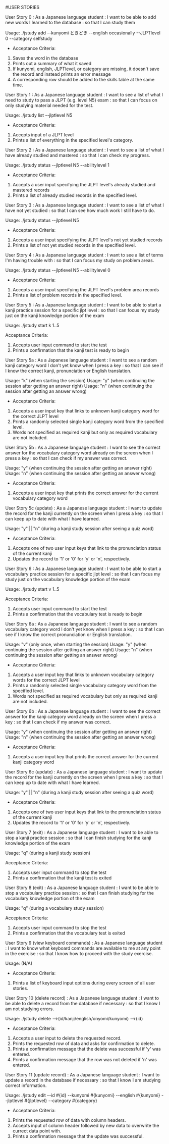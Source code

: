 #USER STORIES

User Story 0
: As a Japanese language student
: I want to be able to add new words I learned to the database
: so that I can study them

Usage: ./jstudy add --kunyomi ときどき --english occasionally --JLPTlevel 0 --category selfstudy

* Acceptance Criteria:
1. Saves the word in the database
2. Prints out a summary of what it saved
3. If kunyomi, english, JLPTlevel, or category are missing, it doesn't save the record and instead prints an error message
4. A corresponding row should be added to the skills table at the same time.



User Story 1
: As a Japanese language student
: I want to see a list of what I need to study to pass a JLPT (e.g. level N5) exam
: so that I can focus on only studying material needed for the test.

Usage: ./jstudy list --jlptlevel N5


* Acceptance Criteria:
1. Accepts input of a JLPT level
2. Prints a list of everything in the specified level's category.



User Story 2
: As a Japanese language student
: I want to see a list of what I have already studied and mastered
: so that I can check my progress.

Usage: ./jstudy status --jlptlevel N5 --abilitylevel 1

* Acceptance Criteria:
1. Accepts a user input specifying the JLPT level's already studied and mastered records
2. Prints a list of already studied records in the specified level.


User Story 3
: As a Japanese language student
: I want to see a list of what I have not yet studied
: so that I can see how much work I still have to do.

Usage: ./jstudy status --jlptlevel N5

* Acceptance Criteria:
1. Accepts a user input specifying the JLPT level's not yet studied records
2. Prints a list of not yet studied records in the specified level.


User Story 4
: As a Japanese language student
: I want to see a list of terms I'm having trouble with
: so that I can focus my study on problem areas.

Usage: ./jstudy status --jlptlevel N5 --abilitylevel 0

* Acceptance Criteria:
1. Accepts a user input specifying the JLPT level's problem area records
2. Prints a list of problem records in the specified level.



User Story 5
: As a Japanese language student
: I want to be able to start a kanji practice session for a specific jlpt level
: so that I can focus my study just on the kanji knowledge portion of the exam

Usage: ./jstudy start
k
1..5

Acceptance Criteria:
1. Accepts user input command to start the test
2. Prints a confirmation that the kanji test is ready to begin


User Story 5a
: As a Japanese language student
: I want to see a random kanji category word I don't yet know when I press a key
: so that I can see if I know the correct kanji, pronunciation or English translation.

Usage: "k" (when starting the session)
Usage: "y" (when continuing the session after getting an answer right)
Usage: "n" (when continuing the session after getting an answer wrong)

* Acceptance Criteria:
1. Accepts a user input key that links to unknown kanji category word for the correct JLPT level
2. Prints a randomly selected single kanji category word from the specified level.
3. Words not specified as required kanji but only as required vocabulary are not included.


User Story 5b
: As a Japanese language student
: I want to see the correct answer for the vocabulary category word already on the screen when I press a key
: so that I can check if my answer was correct.

Usage: "y" (when continuing the session after getting an answer right)
Usage: "n" (when continuing the session after getting an answer wrong)

* Acceptance Criteria:
1. Accepts a user input key that prints the correct answer for the current vocabulary category word



User Story 5c (update)
: As a Japanese language student
: I want to update the record for the kanji currently on the screen when I press a key
: so that I can keep up to date with what I have learned.

Usage: "y" || "n" (during a kanji study session after seeing a quiz word)

* Acceptance Criteria:
1. Accepts one of two user input keys that link to the pronunciation status of the current kanji
2. Updates the record to '1' or '0' for 'y' or 'n', respectively.




User Story 6
: As a Japanese language student
: I want to be able to start a vocabulary practice session for a specific jlpt level
: so that I can focus my study just on the vocabulary knowledge portion of the exam

Usage: ./jstudy start
v
1..5

Acceptance Criteria:
1. Accepts user input command to start the test
2. Prints a confirmation that the vocabulary test is ready to begin


User Story 6a
: As a Japanese language student
: I want to see a random vocabulary category word I don't yet know when I press a key
: so that I can see if I know the correct pronunciation or English translation.

Usage: "v" (only once, when starting the session)
Usage: "y" (when continuing the session after getting an answer right)
Usage: "n" (when continuing the session after getting an answer wrong)

* Acceptance Criteria:
1. Accepts a user input key that links to unknown vocabulary category words for the correct JLPT level
2. Prints a randomly selected single vocabulary category word from the specified level.
3. Words not specified as required vocabulary but only as required kanji are not included.


User Story 6b
: As a Japanese language student
: I want to see the correct answer for the kanji category word already on the screen when I press a key
: so that I can check if my answer was correct.

Usage: "y" (when continuing the session after getting an answer right)
Usage: "n" (when continuing the session after getting an answer wrong)

* Acceptance Criteria:
1. Accepts a user input key that prints the correct answer for the current kanji category word



User Story 6c (update)
: As a Japanese language student
: I want to update the record for the kanji currently on the screen when I press a key
: so that I can keep up to date with what I have learned.

Usage: "y" || "n" (during a kanji study session after seeing a quiz word)

* Acceptance Criteria:
1. Accepts one of two user input keys that link to the pronunciation status of the current kanji
2. Updates the record to '1' or '0' for 'y' or 'n', respectively.



User Story 7 (exit)
: As a Japanese language student
: I want to be able to stop a kanji practice session
: so that I can finish studying for the kanji knowledge portion of the exam

Usage: "q" (during a kanji study session)

Acceptance Criteria:
1. Accepts user input command to stop the test
2. Prints a confirmation that the kanji test is exited


User Story 8 (exit)
: As a Japanese language student
: I want to be able to stop a vocabulary practice session
: so that I can finish studying for the vocabulary knowledge portion of the exam

Usage: "q" (during a vocabulary study session)

Acceptance Criteria:
1. Accepts user input command to stop the test
2. Prints a confirmation that the vocabulary test is exited



User Story 9 (view keyboard commands)
: As a Japanese language student
: I want to know what keyboard commands are available to me at any point in the exercise
: so that I know how to proceed with the study exercise.

Usage: (N/A)

* Acceptance Criteria:
1. Prints a list of keyboard input options during every screen of all user stories.


User Story 10 (delete record)
: As a Japanese language student
: I want to be able to delete a record from the database if necessary
: so that I know I am not studying errors.

Usage: ./jstudy delete -->(id/kanji/english/onyomi/kunyomi) -->(id)

* Acceptance Criteria:
1. Accepts a user input to delete the requested record.
2. Prints the requested row of data and asks for confirmation to delete.
3. Prints a confirmation message that the delete was successful if 'y' was entered.
4. Prints a confirmation message that the row was not deleted if 'n' was entered.


User Story 11 (update record)
: As a Japanese language student
: I want to update a record in the database if necessary
: so that I know I am studying correct information.

Usage: ./jstudy edit --id #{id} --kunyomi #{kunyomi} --english #{kunyomi} --jlptlevel #{jlptlevel} --category #{category}

* Acceptance Criteria:
1. Prints the requested row of data with column headers.
2. Accepts input of column header followed by new data to overwrite the currect data point with.
3. Prints a confirmation message that the update was successful.